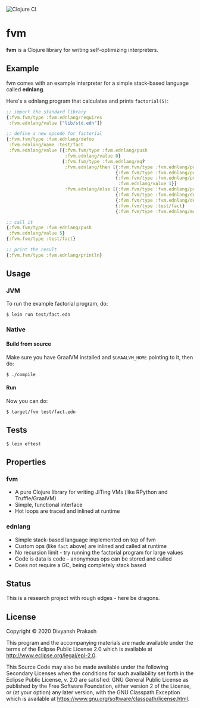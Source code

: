 ![Clojure CI](https://github.com/divs1210/fvm/workflows/Clojure%20CI/badge.svg?branch=master)

# fvm

**fvm** is a Clojure library for writing self-optimizing interpreters.

## Example

fvm comes with an example interpreter for a simple stack-based language called **ednlang**.

Here's a ednlang program that calculates and prints `factorial(5)`:
```clojure
;; import the standard library
{:fvm.fvm/type :fvm.ednlang/requires
 :fvm.ednlang/value ["lib/std.edn"]}

;; define a new opcode for factorial
{:fvm.fvm/type :fvm.ednlang/defop
 :fvm.ednlang/name :test/fact
 :fvm.ednlang/value [{:fvm.fvm/type :fvm.ednlang/push
                      :fvm.ednlang/value 0}
                     {:fvm.fvm/type :fvm.ednlang/eq?
                      :fvm.ednlang/then [{:fvm.fvm/type :fvm.ednlang/pop}
                                         {:fvm.fvm/type :fvm.ednlang/pop}
                                         {:fvm.fvm/type :fvm.ednlang/push
                                          :fvm.ednlang/value 1}]
                      :fvm.ednlang/else [{:fvm.fvm/type :fvm.ednlang/pop}
                                         {:fvm.fvm/type :fvm.ednlang/dup}
                                         {:fvm.fvm/type :fvm.ednlang/dec}
                                         {:fvm.fvm/type :test/fact}
                                         {:fvm.fvm/type :fvm.ednlang/mul}]}]}

;; call it
{:fvm.fvm/type :fvm.ednlang/push
 :fvm.ednlang/value 5}
{:fvm.fvm/type :test/fact}

;; print the result
{:fvm.fvm/type :fvm.ednlang/println}
```

## Usage

### JVM

To run the example factorial program, do:
```
$ lein run test/fact.edn
```

### Native

#### Build from source

Make sure you have GraalVM installed and `$GRAALVM_HOME` pointing to it, then do:
```
$ ./compile
```

#### Run

Now you can do:
```
$ target/fvm test/fact.edn
```

## Tests

```
$ lein eftest
```

## Properties

### fvm

- A pure Clojure library for writing JITing VMs (like RPython and Truffle/GraalVM)
- Simple, functional interface
- Hot loops are traced and inlined at runtime

### ednlang

- Simple stack-based language implemented on top of fvm
- Custom ops (like `fact` above) are inlined and called at runtime
- No recursion limit - try running the factorial program for large values
- Code is data is code - anonymous ops can be stored and called
- Does not require a GC, being completely stack based

## Status

This is a research project with rough edges - here be dragons.

## License

Copyright © 2020 Divyansh Prakash

This program and the accompanying materials are made available under the
terms of the Eclipse Public License 2.0 which is available at
http://www.eclipse.org/legal/epl-2.0.

This Source Code may also be made available under the following Secondary
Licenses when the conditions for such availability set forth in the Eclipse
Public License, v. 2.0 are satisfied: GNU General Public License as published by
the Free Software Foundation, either version 2 of the License, or (at your
option) any later version, with the GNU Classpath Exception which is available
at https://www.gnu.org/software/classpath/license.html.
